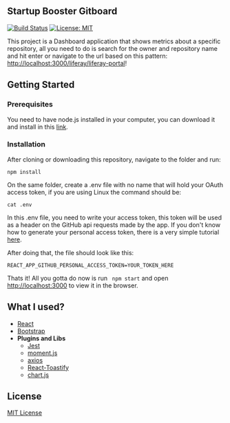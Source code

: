 ﻿## Startup Booster Gitboard

[![Build Status](https://travis-ci.com/Masterfoni/startup-booster-gitboard.svg?token=a4xieDUdy2aQbz1EGJMs&branch=master)](https://travis-ci.com/Masterfoni/startup-booster-gitboard) [![License: MIT](https://img.shields.io/badge/License-MIT-green.svg)](https://opensource.org/licenses/MIT)

This project is a Dashboard application that shows metrics about a specific repository, all you need to do is search for the owner and repository name and hit enter or navigate to the url based on this pattern: [http://localhost:3000/liferay/liferay-portal](http://localhost:3000/liferay/liferay-portal)!

## Getting Started

### Prerequisites
You need to have node.js installed in your computer, you can download it and install in this [link](https://nodejs.org/en/).

### Installation

After cloning or downloading this repository, navigate to the folder and run:

```
npm install
```

On the same folder, create a .env file with no name that will hold your OAuth access token, if you are using Linux the command should be:

```
cat .env
```

In this .env file, you need to write your access token, this token will be used as a header on the GitHub api requests made by the app. If you don't know how to generate your personal access token, there is a very simple tutorial [here](https://help.github.com/en/articles/creating-a-personal-access-token-for-the-command-line).

After doing that, the file should look like this:

```
REACT_APP_GITHUB_PERSONAL_ACCESS_TOKEN=YOUR_TOKEN_HERE
```

Thats it! All you gotta do now is run ``` npm start``` and open [http://localhost:3000](http://localhost:3000) to view it in the browser.

## What I used?

- [React](https://reactjs.org/)
- [Bootstrap](https://getbootstrap.com/)
- **Plugins and Libs**
	- [Jest](https://jestjs.io/)
	- [moment.js](https://momentjs.com/)
	- [axios](https://github.com/axios/axios)
	- [React-Toastify](https://github.com/fkhadra/react-toastify)
	- [chart.js](https://www.chartjs.org/)

## License

[MIT License](https://github.com/Masterfoni/startup-booster-gitboard/blob/master/LICENSE)